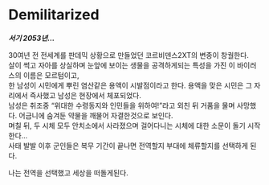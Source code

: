 # Demilitarized

***서기 2053년…***

30여년 전 전세계를 판데믹 상황으로 만들었던 코르비덴스2XT의 변종이 창궐한다.<br> 
살이 썩고 자아를 상실하며 눈앞에 보이는 생물을 공격하게되는 특성을 가진 이 바이러스의 이름은 모르텀이고, <br>
한 남성이 시민에게 뿌린 염산같은 용액이 시발점이라고 한다. 용액을 맞은 시민은 그 자리에서 즉사했고 남성은 현장에서 체포되었다.<br>
남성은 취조중 “위대한 수령동지와 인민들을 위하여!”라고 외친 뒤 거품을 물며 사망했다. 어금니에 숨겨둔 약물을 깨물어 자결한것으로 보인다.<br>
며칠 뒤, 두 시체 모두 안치소에서 사라졌으며 걸어다니는 시체에 대한 소문이 돌기 시작한다…<br>
사태 발발 이후 군인들은 복무 기간이 끝나면 전역할지 부대에 체류할지를 선택하게 된다.<br>

나는 전역을 선택했고 세상을 떠돌게된다.<br>
